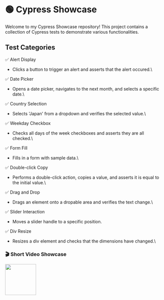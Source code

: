 # 🟢 Cypress Showcase

Welcome to my Cypress Showcase repository! This project contains a collection of Cypress tests to demonstrate various functionalities.

## Test Categories

✅ Alert Display
   - Clicks a button to trigger an alert and asserts that the alert occured.\

✅ Date Picker
   - Opens a date picker, navigates to the next month, and selects a specific date.\

✅ Country Selection
   - Selects 'Japan' from a dropdown and verifies the selected value.\

✅ Weekday Checkbox
- Checks all days of the week checkboxes and asserts they are all checked.\

✅ Form Fill
 - Fills in a form with sample data.\

✅ Double-click Copy
   - Performs a double-click action, copies a value, and asserts it is equal to the initial value.\

✅ Drag and Drop
   - Drags an element onto a dropable area and verifies the text change.\

✅ Slider Interaction
   - Moves a slider handle to a specific position.

✅ Div Resize
   - Resizes a div element and checks that the dimensions have changed.\

### 🎬 Short Video Showcase

<img width="100" src="https://github.com/Hilmerson/Cypress_portfolio/blob/master/cypress/videos/2024-01-28%2021-14-35.mp4">
